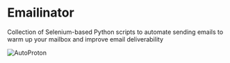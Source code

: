 # Emailinator
Collection of Selenium-based Python scripts to automate sending emails to warm up your mailbox and improve email deliverability


![AutoProton](https://user-images.githubusercontent.com/84075091/224493956-460d90e6-a428-476c-9da1-abb3726d611b.png)

